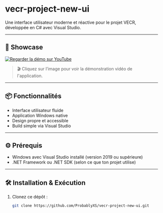 # vecr-project-new-ui

Une interface utilisateur moderne et réactive pour le projet VECR, développée en C# avec Visual Studio.

---

## 🚀 Showcase

[![Regarder la démo sur YouTube](https://img.youtube.com/vi/H26gze1Gurk/0.jpg)](https://www.youtube.com/watch?v=H26gze1Gurk)

> 🎬 Cliquez sur l’image pour voir la démonstration vidéo de l'application.

---

## 📦 Fonctionnalités

- Interface utilisateur fluide
- Application Windows native
- Design propre et accessible
- Build simple via Visual Studio

---

## ⚙️ Prérequis

- Windows avec Visual Studio installé (version 2019 ou supérieure)
- .NET Framework ou .NET SDK (selon ce que ton projet utilise)

---

## 🛠️ Installation & Exécution

1. Clonez ce dépôt :
   ```bash
   git clone https://github.com/ProbablyXS/vecr-project-new-ui.git
